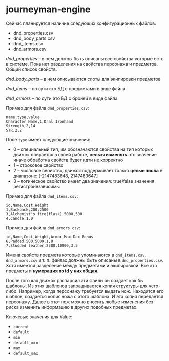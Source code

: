 # journeyman-engine

Сейчас планируется наличие следующих конфигурационных файлов:
- dnd_properties.csv
- dnd_body_parts.csv
- dnd_items.csv
- dnd_armors.csv

_dnd_properties_ – в нем должны быть описаны все свойства которые есть в системе. Пока нет
разделения на свойства персонажа и предметов. Общий список свойств.

_dnd_body_parts_ – в нем описываются слоты для экипировки предметов

_dnd_items_ – по сути это БД с предметами в виде файла

_dnd_armors_ – по сути это БД с броней в виде файла

Пример для файла `dnd_properties.csv`:
```csv
name,type,value
Character Name,1,Dral Ironhand
Strength,2,14
STR,2,2
```

Поле `type` имеет следующие значения:
- 0 – специальный тип, им обозначаются свойства на тип которых движок опирается в своей работе,
  **нельзя изменять** это значение иначе обработка свойств будет идти не корректно
- 1 – строковое свойство
- 2 – числовое свойство, движок поддерживает только **целые числа** в диапазоне: \[-2147483648,
  2147483647]
- 3 – логическое свойство имеет два значения: true/false значения регистронезависимы

Пример для файла `dnd_items.csv`:
```csv
id,Name,Cost,Weight
1,Backpack,200,2500
3,Alchemist's fire(flask),5000,500  
4,Candle,1,0
```

Пример для файла `dnd_armors.csv`:
```csv
id,Name,Cost,Weight,Armor,Max Dex Bonus  
6,Padded,500,5000,1,8  
7,Studded leather,2500,10000,3,5
```

Имена свойств предмета которые упоминаются в `dnd_items.csv`, `dnd_armors.csv` и т. п. файлах должны
быть описаны в `dnd_properties.csv`. Хотя имеется разделение между предметами и экипировкой. Все
это предметы и **нумерация по id у них общая**.

После того как движок распарсил эти файлы он создает как бы шаблоны. Из этих шаблонов запрашивается
копия структуры для чего-либо. Например, когда персонажу требуется выдать нож. Находится его шаблон,
создается копия ножа с этого шаблона. И эта копия передается персонажу. Далее в этот нож можно
вносить любые изменения без риска изменить информацию в других подобных предметах.

Ключевые значения для Value:
- `current`
- `default`
- `min`
- `default_min`
- `max`
- `default_max`